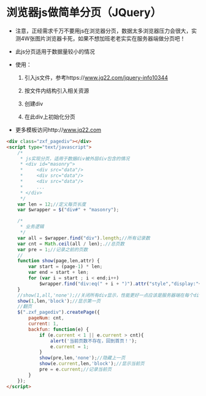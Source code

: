 # 浏览器js做简单分页（JQuery）
- 注意，正经需求千万不要用js在浏览器分页，数据太多浏览器压力会很大，实测4W张图片浏览器卡死，如果不想加班老老实实在服务器端做分页吧！

- 此js分页适用于数据量较小的情况

- 使用：

  1. 引入js文件，参考https://www.jq22.com/jquery-info10344

  2. 按文件内结构引入相关资源 

  3. 创建div 

  4. 在此div上初始化分页

- 更多模板访问http://www.jq22.com
```html
<div class="zxf_pagediv"></div>
<script type="text/javascript">
	/*
	 * js实现分页，适用于数据div被外层div包含的情况
	 * <div id="masonry">
	 *     <div src="data"/>
	 *     <div src="data"/>
	 *     <div src="data"/>
	 *     ...
	 * </div>
	 */
	var len = 12;//定义每页长度
	var $wrapper = $("div#" + "masonry");

	/*
	 * 业务逻辑
	 */
	var all = $wrapper.find("div").length;//所有记录数
	var cnt = Math.ceil(all / len);.//总页数
	var pre = 1;//记录之前的页数
	//
	function show(page,len,attr) {
		var start = (page-1) * len;
		var end = start + len;
		for (var i = start ; i < end;i++)
			$wrapper.find("div:eq(" + i + ")").attr("style","display:"+attr+";");
	}
	//show(1,all,'none');//关闭所有div显示，性能更好一点应该是服务器端在每个div上加display:none
	show(1,len,'block');//显示第一页
	//翻页
	$(".zxf_pagediv").createPage({
		pageNum: cnt,
		current: 1,
		backfun: function(e) {
			if (e.current < 1 || e.current > cnt){
				alert('当前页数不存在，回到首页！');
				e.current = 1;
			}
			show(pre,len,'none');//隐藏上一页
			show(e.current,len,'block');//显示当前页
			pre = e.current;//记录当前页
		}
	});
</script>
```



